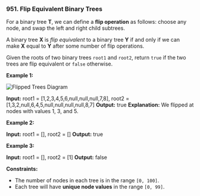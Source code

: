 ### 951\. Flip Equivalent Binary Trees

For a binary tree **T**, we can define a **flip operation** as follows: choose any node, and swap the left and right child subtrees.

A binary tree **X** is _flip equivalent_ to a binary tree **Y** if and only if we can make **X** equal to **Y** after some number of flip operations.

Given the roots of two binary trees `root1` and `root2`, return `true` if the two trees are flip equivalent or `false` otherwise.

**Example 1:**

![Flipped Trees Diagram](https://assets.leetcode.com/uploads/2018/11/29/tree_ex.png)

**Input:** root1 = \[1,2,3,4,5,6,null,null,null,7,8\], root2 = \[1,3,2,null,6,4,5,null,null,null,null,8,7\]
**Output:** true
**Explanation:** We flipped at nodes with values 1, 3, and 5.

**Example 2:**

**Input:** root1 = \[\], root2 = \[\]
**Output:** true

**Example 3:**

**Input:** root1 = \[\], root2 = \[1\]
**Output:** false

**Constraints:**

*   The number of nodes in each tree is in the range `[0, 100]`.
*   Each tree will have **unique node values** in the range `[0, 99]`.
